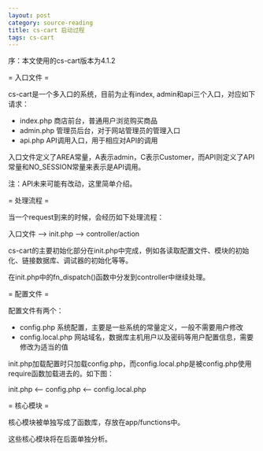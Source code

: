 ```yaml
---
layout: post
category: source-reading 
title: cs-cart 启动过程
tags: cs-cart
---
```


序：本文使用的cs-cart版本为4.1.2

= 入口文件 =

cs-cart是一个多入口的系统，目前为止有index, admin和api三个入口，对应如下请求：

* index.php 商店前台，普通用户浏览购买商品
* admin.php 管理员后台，对于网站管理员的管理入口
* api.php API调用入口，用于相应对API的调用

入口文件定义了AREA常量，A表示admin，C表示Customer，而API则定义了API常量和NO_SESSION常量来表示是API调用。

注：API未来可能有改动，这里简单介绍。

= 处理流程 =

当一个request到来的时候，会经历如下处理流程：

入口文件 --> init.php --> controller/action

cs-cart的主要初始化部分在init.php中完成，例如各读取配置文件、模块的初始化、链接数据库、调试器的初始化等等。

在init.php中的fn_dispatch()函数中分发到controller中继续处理。

= 配置文件 =

配置文件有两个：

* config.php 系统配置，主要是一些系统的常量定义，一般不需要用户修改
* config.local.php 网站域名，数据库主机用户以及密码等用户配置信息，需要修改为适当的值

init.php加载配置时只加载config.php，而config.local.php是被config.php使用require函数加载进去的。如下图：

init.php <-- config.php <-- config.local.php

= 核心模块 =

核心模块被单独写成了函数库，存放在app/functions中。

这些核心模块将在后面单独分析。
